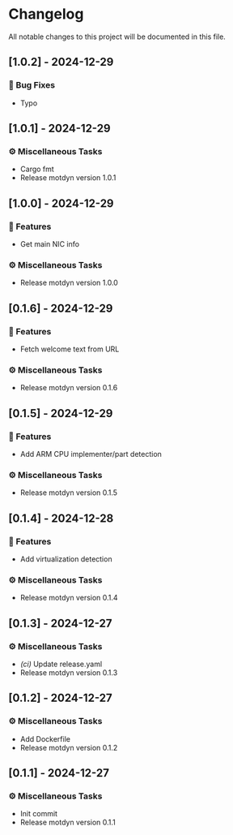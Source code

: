 # Changelog

All notable changes to this project will be documented in this file.

## [1.0.2] - 2024-12-29

### 🐛 Bug Fixes

- Typo

## [1.0.1] - 2024-12-29

### ⚙️ Miscellaneous Tasks

- Cargo fmt
- Release motdyn version 1.0.1

## [1.0.0] - 2024-12-29

### 🚀 Features

- Get main NIC info

### ⚙️ Miscellaneous Tasks

- Release motdyn version 1.0.0

## [0.1.6] - 2024-12-29

### 🚀 Features

- Fetch welcome text from URL

### ⚙️ Miscellaneous Tasks

- Release motdyn version 0.1.6

## [0.1.5] - 2024-12-29

### 🚀 Features

- Add ARM CPU implementer/part detection

### ⚙️ Miscellaneous Tasks

- Release motdyn version 0.1.5

## [0.1.4] - 2024-12-28

### 🚀 Features

- Add virtualization detection

### ⚙️ Miscellaneous Tasks

- Release motdyn version 0.1.4

## [0.1.3] - 2024-12-27

### ⚙️ Miscellaneous Tasks

- *(ci)* Update release.yaml
- Release motdyn version 0.1.3

## [0.1.2] - 2024-12-27

### ⚙️ Miscellaneous Tasks

- Add Dockerfile
- Release motdyn version 0.1.2

## [0.1.1] - 2024-12-27

### ⚙️ Miscellaneous Tasks

- Init commit
- Release motdyn version 0.1.1

<!-- generated by git-cliff -->
